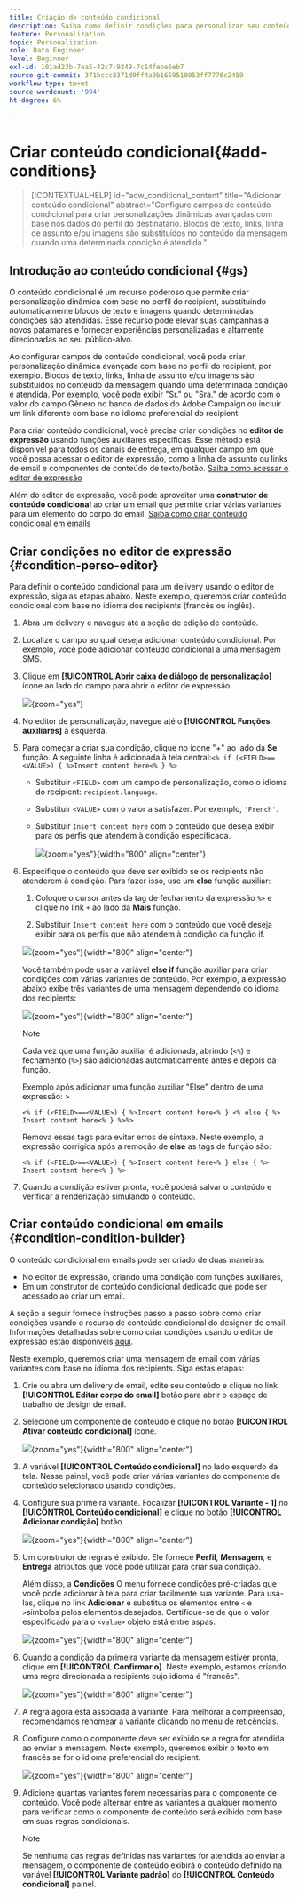 ```yaml
---
title: Criação de conteúdo condicional
description: Saiba como definir condições para personalizar seu conteúdo no Adobe Campaign Web
feature: Personalization
topic: Personalization
role: Data Engineer
level: Beginner
exl-id: 101ad23b-7ea5-42c7-9249-7c14febe6eb7
source-git-commit: 371bccc8371d9ff4a9b1659510953ff7776c2459
workflow-type: tm+mt
source-wordcount: '994'
ht-degree: 6%

---
```


# Criar conteúdo condicional{#add-conditions}

>[!CONTEXTUALHELP]
>id="acw_conditional_content"
>title="Adicionar conteúdo condicional"
>abstract="Configure campos de conteúdo condicional para criar personalizações dinâmicas avançadas com base nos dados do perfil do destinatário. Blocos de texto, links, linha de assunto e/ou imagens são substituídos no conteúdo da mensagem quando uma determinada condição é atendida."

## Introdução ao conteúdo condicional {#gs}

O conteúdo condicional é um recurso poderoso que permite criar personalização dinâmica com base no perfil do recipient, substituindo automaticamente blocos de texto e imagens quando determinadas condições são atendidas. Esse recurso pode elevar suas campanhas a novos patamares e fornecer experiências personalizadas e altamente direcionadas ao seu público-alvo.

Ao configurar campos de conteúdo condicional, você pode criar personalização dinâmica avançada com base no perfil do recipient, por exemplo. Blocos de texto, links, linha de assunto e/ou imagens são substituídos no conteúdo da mensagem quando uma determinada condição é atendida. Por exemplo, você pode exibir &quot;Sr.&quot; ou &quot;Sra.&quot; de acordo com o valor do campo Gênero no banco de dados do Adobe Campaign ou incluir um link diferente com base no idioma preferencial do recipient.

Para criar conteúdo condicional, você precisa criar condições no **editor de expressão** usando funções auxiliares específicas. Esse método está disponível para todos os canais de entrega, em qualquer campo em que você possa acessar o editor de expressão, como a linha de assunto ou links de email e componentes de conteúdo de texto/botão. [Saiba como acessar o editor de expressão](gs-personalization.md/#access)

Além do editor de expressão, você pode aproveitar uma **construtor de conteúdo condicional** ao criar um email que permite criar várias variantes para um elemento do corpo do email. [Saiba como criar conteúdo condicional em emails](#condition-condition-builder)

## Criar condições no editor de expressão {#condition-perso-editor}

Para definir o conteúdo condicional para um delivery usando o editor de expressão, siga as etapas abaixo. Neste exemplo, queremos criar conteúdo condicional com base no idioma dos recipients (francês ou inglês).

1. Abra um delivery e navegue até a seção de edição de conteúdo.

1. Localize o campo ao qual deseja adicionar conteúdo condicional. Por exemplo, você pode adicionar conteúdo condicional a uma mensagem SMS.

1. Clique em **[!UICONTROL Abrir caixa de diálogo de personalização]** ícone ao lado do campo para abrir o editor de expressão.

   ![](assets/open-perso-editor-sms.png){zoom=&quot;yes&quot;}

1. No editor de personalização, navegue até o **[!UICONTROL Funções auxiliares]** à esquerda.

1. Para começar a criar sua condição, clique no ícone &quot;+&quot; ao lado da **Se** função. A seguinte linha é adicionada à tela central:`<% if (<FIELD>==<VALUE>) { %>Insert content here<% } %>`

   * Substituir `<FIELD>` com um campo de personalização, como o idioma do recipient: `recipient.language`.
   * Substituir `<VALUE>` com o valor a satisfazer. Por exemplo, `'French'`.
   * Substituir `Ìnsert content here` com o conteúdo que deseja exibir para os perfis que atendem à condição especificada.

     ![](assets/condition-sample1.png){zoom=&quot;yes&quot;}{width="800" align="center"}

1. Especifique o conteúdo que deve ser exibido se os recipients não atenderem à condição. Para fazer isso, use um **else** função auxiliar:

   1. Coloque o cursor antes da tag de fechamento da expressão `%>` e clique no link `+` ao lado da **Mais** função.

   1. Substituir `Ìnsert content here` com o conteúdo que você deseja exibir para os perfis que não atendem à condição da função if.

   ![](assets/condition-sample2.png){zoom=&quot;yes&quot;}{width="800" align="center"}

   Você também pode usar a variável **else if** função auxiliar para criar condições com várias variantes de conteúdo. Por exemplo, a expressão abaixo exibe três variantes de uma mensagem dependendo do idioma dos recipients:

   ![](assets/condition-sample3.png){zoom=&quot;yes&quot;}{width="800" align="center"}

   >[!NOTE]
   >
   >Cada vez que uma função auxiliar é adicionada, abrindo (`<%`) e fechamento (`%>`) são adicionadas automaticamente antes e depois da função.
   >
   >Exemplo após adicionar uma função auxiliar &quot;Else&quot; dentro de uma expressão: >
   >
   >`<% if (<FIELD>==<VALUE>) { %>Insert content here<% } <% else { %> Insert content here<% } %>%>`
   >
   >Remova essas tags para evitar erros de sintaxe. Neste exemplo, a expressão corrigida após a remoção de **else** as tags de função são:
   >
   >`<% if (<FIELD>==<VALUE>) { %>Insert content here<% } else { %> Insert content here<% } %>`

1. Quando a condição estiver pronta, você poderá salvar o conteúdo e verificar a renderização simulando o conteúdo.

## Criar conteúdo condicional em emails {#condition-condition-builder}

O conteúdo condicional em emails pode ser criado de duas maneiras:
* No editor de expressão, criando uma condição com funções auxiliares,
* Em um construtor de conteúdo condicional dedicado que pode ser acessado ao criar um email.

A seção a seguir fornece instruções passo a passo sobre como criar condições usando o recurso de conteúdo condicional do designer de email. Informações detalhadas sobre como criar condições usando o editor de expressão estão disponíveis [aqui](#condition-perso-editor).

Neste exemplo, queremos criar uma mensagem de email com várias variantes com base no idioma dos recipients. Siga estas etapas:

1. Crie ou abra um delivery de email, edite seu conteúdo e clique no link **[!UICONTROL Editar corpo do email]** botão para abrir o espaço de trabalho de design de email.

1. Selecione um componente de conteúdo e clique no botão **[!UICONTROL Ativar conteúdo condicional]** ícone.

   ![](assets/condition-email-enable.png){zoom=&quot;yes&quot;}{width="800" align="center"}

1. A variável **[!UICONTROL Conteúdo condicional]** no lado esquerdo da tela. Nesse painel, você pode criar várias variantes do componente de conteúdo selecionado usando condições.

1. Configure sua primeira variante. Focalizar **[!UICONTROL Variante - 1]** no **[!UICONTROL Conteúdo condicional]** e clique no botão **[!UICONTROL Adicionar condição]** botão.

   ![](assets/condition-add-condition.png){zoom=&quot;yes&quot;}{width="800" align="center"}

1. Um construtor de regras é exibido. Ele fornece **Perfil**, **Mensagem**, e **Entrega** atributos que você pode utilizar para criar sua condição.

   Além disso, a **Condições** O menu fornece condições pré-criadas que você pode adicionar à tela para criar facilmente sua variante. Para usá-las, clique no link **Adicionar** e substitua os elementos entre `<` e `>`símbolos pelos elementos desejados. Certifique-se de que o valor especificado para o `<value>` objeto está entre aspas.

   ![](assets/condition-syntax.png){zoom=&quot;yes&quot;}{width="800" align="center"}

1. Quando a condição da primeira variante da mensagem estiver pronta, clique em **[!UICONTROL Confirmar o]**. Neste exemplo, estamos criando uma regra direcionada a recipients cujo idioma é &quot;francês&quot;.

   ![](assets/condition-example.png){zoom=&quot;yes&quot;}{width="800" align="center"}

1. A regra agora está associada à variante. Para melhorar a compreensão, recomendamos renomear a variante clicando no menu de reticências.

1. Configure como o componente deve ser exibido se a regra for atendida ao enviar a mensagem. Neste exemplo, queremos exibir o texto em francês se for o idioma preferencial do recipient.

   ![](assets/condition-email-variant1.png){zoom=&quot;yes&quot;}{width="800" align="center"}

1. Adicione quantas variantes forem necessárias para o componente de conteúdo. Você pode alternar entre as variantes a qualquer momento para verificar como o componente de conteúdo será exibido com base em suas regras condicionais.

   >[!NOTE]
   >Se nenhuma das regras definidas nas variantes for atendida ao enviar a mensagem, o componente de conteúdo exibirá o conteúdo definido na variável **[!UICONTROL Variante padrão]** do **[!UICONTROL Conteúdo condicional]** painel.
